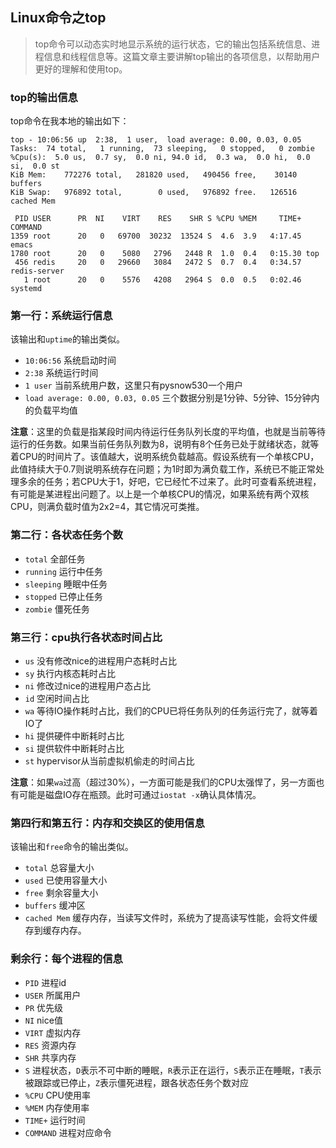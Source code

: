 ## Linux命令之top

> top命令可以动态实时地显示系统的运行状态，它的输出包括系统信息、进程信息和线程信息等。这篇文章主要讲解top输出的各项信息，以帮助用户更好的理解和使用top。

### top的输出信息

top命令在我本地的输出如下：

    top - 10:06:56 up  2:38,  1 user,  load average: 0.00, 0.03, 0.05
    Tasks:  74 total,   1 running,  73 sleeping,   0 stopped,   0 zombie
    %Cpu(s):  5.0 us,  0.7 sy,  0.0 ni, 94.0 id,  0.3 wa,  0.0 hi,  0.0 si,  0.0 st
    KiB Mem:    772276 total,   281820 used,   490456 free,    30140 buffers
    KiB Swap:   976892 total,        0 used,   976892 free.   126516 cached Mem
    
     PID USER      PR  NI    VIRT    RES    SHR S %CPU %MEM     TIME+ COMMAND
    1359 root      20   0   69700  30232  13524 S  4.6  3.9   4:17.45 emacs
    1780 root      20   0    5080   2796   2448 R  1.0  0.4   0:15.30 top
     456 redis     20   0   29660   3084   2472 S  0.7  0.4   0:34.57 redis-server
       1 root      20   0    5576   4208   2964 S  0.0  0.5   0:02.46 systemd

### 第一行：系统运行信息

该输出和`uptime`的输出类似。

* `10:06:56` 系统启动时间
* `2:38` 系统运行时间
* `1 user` 当前系统用户数，这里只有pysnow530一个用户
* `load average: 0.00, 0.03, 0.05` 三个数据分别是1分钟、5分钟、15分钟内的负载平均值

**注意**：这里的负载是指某段时间内待运行任务队列长度的平均值，也就是当前等待运行的任务数。如果当前任务队列数为8，说明有8个任务已处于就绪状态，就等着CPU的时间片了。该值越大，说明系统负载越高。假设系统有一个单核CPU，此值持续大于0.7则说明系统存在问题；为1时即为满负载工作，系统已不能正常处理多余的任务；若CPU大于1，好吧，它已经忙不过来了。此时可查看系统进程，有可能是某进程出问题了。以上是一个单核CPU的情况，如果系统有两个双核CPU，则满负载时值为2x2=4，其它情况可类推。

### 第二行：各状态任务个数

* `total` 全部任务
* `running` 运行中任务
* `sleeping` 睡眠中任务
* `stopped` 已停止任务
* `zombie` 僵死任务

### 第三行：cpu执行各状态时间占比

* `us` 没有修改nice的进程用户态耗时占比
* `sy` 执行内核态耗时占比
* `ni` 修改过nice的进程用户态占比
* `id` 空闲时间占比
* `wa` 等待IO操作耗时占比，我们的CPU已将任务队列的任务运行完了，就等着IO了
* `hi` 提供硬件中断耗时占比
* `si` 提供软件中断耗时占比
* `st` hypervisor从当前虚拟机偷走的时间占比

**注意**：如果`wa`过高（超过30%），一方面可能是我们的CPU太强悍了，另一方面也有可能是磁盘IO存在瓶颈。此时可通过`iostat -x`确认具体情况。

### 第四行和第五行：内存和交换区的使用信息

该输出和`free`命令的输出类似。

* `total` 总容量大小
* `used` 已使用容量大小
* `free` 剩余容量大小
* `buffers` 缓冲区
* `cached Mem` 缓存内存，当读写文件时，系统为了提高读写性能，会将文件缓存到缓存内存。

### 剩余行：每个进程的信息

* `PID` 进程id
* `USER` 所属用户
* `PR` 优先级
* `NI` nice值
* `VIRT` 虚拟内存
* `RES` 资源内存
* `SHR` 共享内存
* `S` 进程状态，`D`表示不可中断的睡眠，`R`表示正在运行，`S`表示正在睡眠，`T`表示被跟踪或已停止，`Z`表示僵死进程，跟各状态任务个数对应
* `%CPU` CPU使用率
* `%MEM` 内存使用率
* `TIME+` 运行时间
* `COMMAND` 进程对应命令
